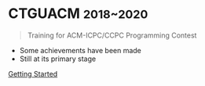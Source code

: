 # CTGUACM <small>2018~2020</small>

> Training for ACM-ICPC/CCPC Programming Contest

- Some achievements have been made
- Still at its primary stage


[Getting Started](#ctguacm-documentation)